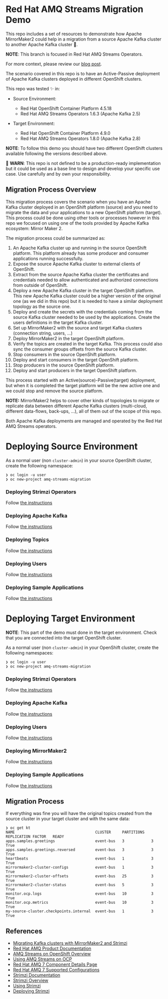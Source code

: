 # Red Hat AMQ Streams Migration Demo

This repo includes a set of resources to demonstrate how Apache MirrorMaker2 could
help in a migration from a source Apache Kafka cluster to another Apache Kafka cluster :rocket:.

**NOTE**: This branch is focused in Red Hat AMQ Streams Operators.

For more context, please review our [blog post](https://blog.jromanmartin.io/2021/11/19/migrating-kafka-with-mirror-maker2.html).

The scenario covered in this repo is to have an Active-Passive deployment of Apache Kafka clusters
deployed in different OpenShift clusters.

This repo was tested :sparkles: in:

* Source Environment:
  * Red Hat OpenShift Container Platform 4.5.18
  * Red Hat AMQ Streams Operators 1.6.3 (Apache Kafka 2.5)

* Target Environment:
  * Red Hat OpenShift Container Platform 4.9.0
  * Red Hat AMQ Streams Operators 1.8.0 (Apache Kafka 2.8)

**NOTE**: To follow this demo you should have two different OpenShift clusters available
following the versions described above.

:rotating_light: **WARN**: This repo is not defined to be a production-ready implementation but it could be used
as a base line to design and develop your specific use case. Use carefully and by own your responsibility.

## Migration Process Overview

This migration process covers the scenario when you have an Apache Kafka cluster deployed
in an OpenShift platform (source) and you need to migrate the data and your applications to
a new OpenShift platform (target). This process could be done using other tools or processes
however in this repo we focused on using one of the tools provided by Apache Kafka ecosystem: Mirror Maker 2.

The migration process could be summarized as:

1. An Apache Kafka cluster up and running in the source OpenShift platform. This platform already has
some producer and consumer applications running successfully.
2. Expose the source Apache Kafka cluster to external clients of OpenShift.
3. Extract from the source Apache Kafka cluster the certificates and credentials needed to allow
authenticated and authorized connections from outside of OpenShift.
4. Deploy a new Apache Kafka cluster in the target OpenShift platform. This new Apache Kafka cluster
could be a higher version of the original one (as we did in this repo) but it is needed to have a
similar deployment topology as the source one.
5. Deploy and create the secrets with the credentials coming from the source Kafka cluster needed to
be used by the applications. Create the users definitions in the target Kafka cluster.
6. Set up MirrorMaker2 with the source and target Kafka clusters (connection string, users, ...)
7. Deploy MirrorMaker2 in the target OpenShift platform.
8. Verify the topics are created in the target Kafka. This process could also sync the consumer groups offsets
from the source Kafka cluster.
9. Stop consumers in the source OpenShift platform.
10. Deploy and start consumers in the target OpenShift platform.
11. Stop producers in the source OpenShift platform.
12. Deploy and start producers in the target OpenShift platform.

This process started with an Active(source)-Passive(target) deployment, but when it is completed the target platform
will be the new active one and we could stop and remove the source platform.

**NOTE:** MirrorMaker2 helps to cover other kinds of topologies to migrate or replicate data between different
Apache Kafka clusters (multi-cloud, different data-flows, back-ups, ...), all of them out of the scope
of this repo.

Both Apache Kafka deployments are managed and operated by the Red Hat AMQ Streams operators.

# Deploying Source Environment

As a normal user (non ```cluster-admin```) in your source OpenShift cluster, create the following namespace:

```shell
❯ oc login -u user
❯ oc new-project amq-streams-migration
```

### Deploying Strimzi Operators

Follow [the instructions](./01-source-cluster/01-amq-streams-operator/README.md)

### Deploying Apache Kafka

Follow [the instructions](./01-source-cluster/02-kafka/README.md)

### Deploying Topics

Follow [the instructions](./01-source-cluster/03-kafka-topics/README.md)

### Deploying Users

Follow [the instructions](./01-source-cluster/04-kafka-users/README.md)

### Deploying Sample Applications

Follow [the instructions](./01-source-cluster/05-sample-apps/README.md)

# Deploying Target Environment

**NOTE**: This part of the demo must done in the target environment. Check that you are
connected into the target OpenShift cluster.

As a normal user (non ```cluster-admin```) in your OpenShift cluster, create the following namespaces:

```shell
❯ oc login -u user
❯ oc new-project amq-streams-migration
```

### Deploying Strimzi Operators

Follow [the instructions](./02-target-cluster/01-amq-streams-operator/README.md)

### Deploying Apache Kafka

Follow [the instructions](./02-target-cluster/02-kafka/README.md)

### Deploying Users

Follow [the instructions](./02-target-cluster/03-kafka-users/README.md)

### Deploying MirrorMaker2

Follow [the instructions](./02-target-cluster/04-kafka-mirror-maker2/README.md)

### Deploying Sample Applications

Follow [the instructions](./02-target-cluster/05-sample-apps/README.md)

## Migration Process

If everything was fine you will have the original topics created from the source cluster
in your target cluster and with the same data:

```shell
❯ oc get kt
NAME                                    CLUSTER     PARTITIONS   REPLICATION FACTOR   READY
apps.samples.greetings                  event-bus   3            3                    True
apps.samples.greetings.reversed         event-bus   3            3                    True
heartbeats                              event-bus   1            3                    True
mirrormaker2-cluster-configs            event-bus   1            3                    True
mirrormaker2-cluster-offsets            event-bus   25           3                    True
mirrormaker2-cluster-status             event-bus   5            3                    True
monitor.ocp.logs                        event-bus   10           3                    True
monitor.ocp.metrics                     event-bus   10           3                    True
my-source-cluster.checkpoints.internal  event-bus   1            3                    True
```

## References

* [Migrating Kafka clusters with MirrorMaker2 and Strimzi](https://blog.jromanmartin.io/2021/11/19/migrating-kafka-with-mirror-maker2.html)
* [Red Hat AMQ Product Documentation](https://access.redhat.com/documentation/en-us/red_hat_amq/2021.q3/)
* [AMQ Streams on OpenShift Overview](https://access.redhat.com/documentation/en-us/red_hat_amq/2021.q3/html-single/amq_streams_on_openshift_overview/index)
* [Using AMQ Streams on OCP](https://access.redhat.com/documentation/en-us/red_hat_amq/2021.q3/html-single/using_amq_streams_on_openshift/index)
* [Red Hat AMQ 7 Component Details Page](https://access.redhat.com/articles/3188232)
* [Red Hat AMQ 7 Supported Configurations](https://access.redhat.com/articles/2791941)
* [Strimzi Documentation](https://strimzi.io/docs/latest/)
* [Strimzi Overview](https://strimzi.io/docs/overview/latest/)
* [Using Strimzi](https://strimzi.io/docs/operators/latest/using.html)
* [Deploying Strimzi](https://strimzi.io/docs/operators/latest/deploying.html)
